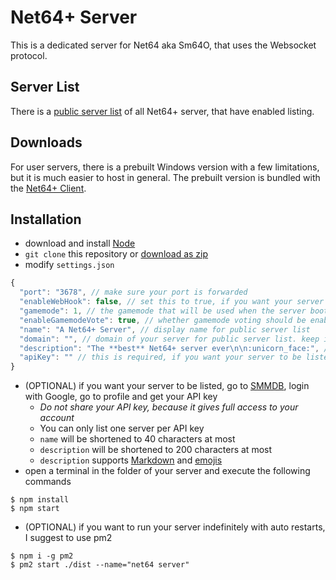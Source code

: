 # Net64+ Server

This is a dedicated server for Net64 aka Sm64O, that uses the Websocket protocol.

## Server List

There is a [public server list](https://smmdb.ddns.net/net64) of all Net64+ server, that have enabled listing.

## Downloads

For user servers, there is a prebuilt Windows version with a few limitations, but it is much easier to host in general.
The prebuilt version is bundled with the [Net64+ Client](https://github.com/Tarnadas/net64plus/releases).

## Installation

- download and install [Node](https://nodejs.org/en/download/current/)
- `git clone` this repository or [download as zip](https://github.com/Tarnadas/sm64o-ded/archive/master.zip)
- modify `settings.json`
```js
{
  "port": "3678", // make sure your port is forwarded
  "enableWebHook": false, // set this to true, if you want your server to be listed
  "gamemode": 1, // the gamemode that will be used when the server boots
  "enableGamemodeVote": true, // whether gamemode voting should be enabled
  "name": "A Net64+ Server", // display name for public server list
  "domain": "", // domain of your server for public server list. keep it empty, if you don't have a domain
  "description": "The **best** Net64+ server ever\n\n:unicorn_face:", // description for public server list
  "apiKey": "" // this is required, if you want your server to be listed
}
```
- (OPTIONAL) if you want your server to be listed, go to [SMMDB](http://smmdb.ddns.net), login with Google, go to profile and get your API key
  - *Do not share your API key, because it gives full access to your account*
  - You can only list one server per API key
  - `name` will be shortened to 40 characters at most
  - `description` will be shortened to 200 characters at most
  - `description` supports [Markdown](https://github.com/adam-p/markdown-here/wiki/Markdown-Cheatsheet) and [emojis](https://raw.githubusercontent.com/omnidan/node-emoji/master/lib/emoji.json)
- open a terminal in the folder of your server and execute the following commands
```
$ npm install
$ npm start
```
- (OPTIONAL) if you want to run your server indefinitely with auto restarts, I suggest to use pm2
```
$ npm i -g pm2
$ pm2 start ./dist --name="net64 server"
```

